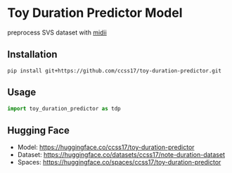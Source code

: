 # Toy Duration Predictor Model

preprocess SVS dataset with [midii](https://github.com/ccss17/midii) 

## Installation

```shell
pip install git+https://github.com/ccss17/toy-duration-predictor.git
```


## Usage

```python
import toy_duration_predictor as tdp
```

## Hugging Face 

- Model: https://huggingface.co/ccss17/toy-duration-predictor
- Dataset: https://huggingface.co/datasets/ccss17/note-duration-dataset
- Spaces: https://huggingface.co/spaces/ccss17/toy-duration-predictor